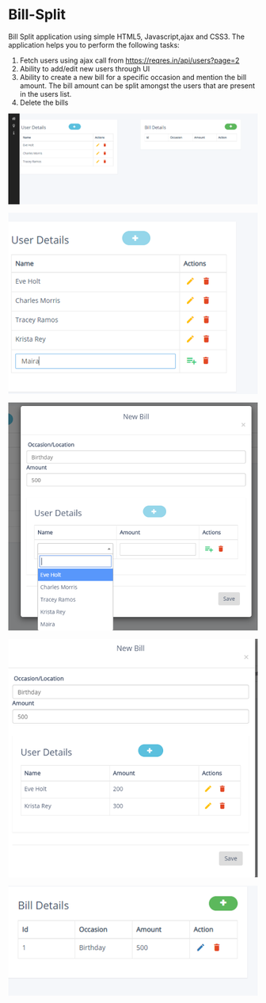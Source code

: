 # Bill-Split
Bill Split application using simple HTML5, Javascript,ajax and CSS3. 
The application helps you to perform the following tasks:
1. Fetch users using ajax call from https://reqres.in/api/users?page=2
2. Ability to add/edit new users through UI
3. Ability to create a new bill for a specific occasion and mention the bill amount. The bill amount can be split amongst the users that are present in the users list.
4. Delete the bills


![Alt text](https://github.com/SonaliSuri/Bill-Split/blob/master/Default%20users%20populated%20through%20ajax%20call.PNG)

![Alt text](https://github.com/SonaliSuri/Bill-Split/blob/master/Add-edit-delete%20users.PNG)

![Alt text](https://github.com/SonaliSuri/Bill-Split/blob/master/New%20bill.PNG)

![Alt text](https://github.com/SonaliSuri/Bill-Split/blob/master/Save%20bill.PNG)

![Alt text](https://github.com/SonaliSuri/Bill-Split/blob/master/View-add-delete%20bills.PNG)









